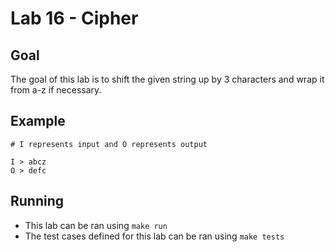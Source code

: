 # Lab 16 - Cipher

## Goal

The goal of this lab is to shift the given string up by 3 characters and wrap it from a-z if necessary.

## Example

```
# I represents input and O represents output

I > abcz
O > defc
```

## Running

- This lab can be ran using `make run`
- The test cases defined for this lab can be ran using `make tests`